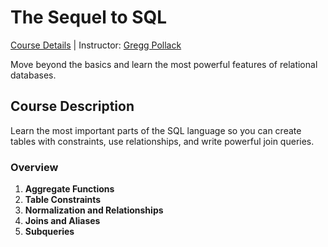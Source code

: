 # The Sequel to SQL
[Course Details](https://www.codeschool.com/courses/the-sequel-to-sql) | Instructor: [Gregg Pollack](http://twitter.com/GreggPollack)

Move beyond the basics and learn the most powerful features of relational databases.

## Course Description
​Learn the most important parts of the SQL language so you can create tables with constraints, use relationships, and write powerful join queries.

### Overview
1. **Aggregate Functions**
2. **Table Constraints**
3. **Normalization and Relationships**
4. **Joins and Aliases**
5. **Subqueries**
